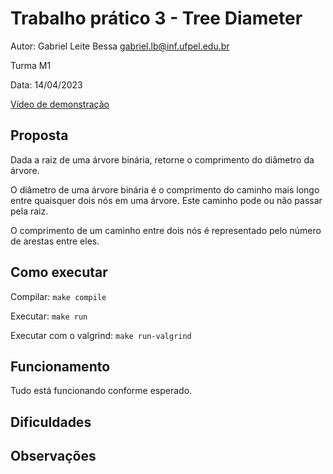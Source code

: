 # Trabalho prático 3 - Tree Diameter

Autor: Gabriel Leite Bessa [gabriel.lb@inf.ufpel.edu.br](mailto:gabriel.lb@inf.ufpel.edu.br)

Turma M1

Data: 14/04/2023

[Vídeo de demonstração]()

## Proposta

Dada a raiz de uma árvore binária, retorne o comprimento do diâmetro da árvore.

O diâmetro de uma árvore binária é o comprimento do caminho mais longo entre quaisquer dois nós
em uma árvore. Este caminho pode ou não passar pela raiz.

O comprimento de um caminho entre dois nós é representado pelo número de arestas entre eles.

## Como executar

Compilar: `make compile`

Executar: `make run`

Executar com o valgrind: `make run-valgrind`

## Funcionamento

Tudo está funcionando conforme esperado.

## Dificuldades

## Observações
